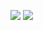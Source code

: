 ![](https://github-profile-summary-cards.vercel.app/api/cards/repos-per-language?username=December00&theme=solarized_dark)
![](https://github-profile-summary-cards.vercel.app/api/cards/most-commit-language?username=December00&theme=solarized_dark)
